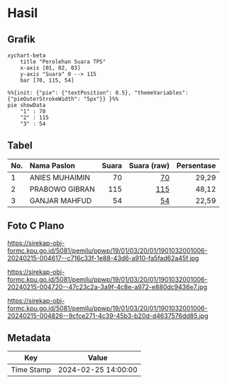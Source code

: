 # Hasil

## Grafik

```mermaid
xychart-beta
    title "Perolehan Suara TPS"
    x-axis [01, 02, 03]
    y-axis "Suara" 0 --> 115
    bar [70, 115, 54]
```

```mermaid
%%{init: {"pie": {"textPosition": 0.5}, "themeVariables": {"pieOuterStrokeWidth": "5px"}} }%%
pie showData
    "1" : 70
    "2" : 115
    "3" : 54
```

## Tabel

| No. | Nama Paslon    | Suara | Suara (raw) | Persentase |
|:--- |:-------------- | -----:| -----------:| ----------:|
| 1   | ANIES MUHAIMIN | 70    | [70][p-1]   | 29,29      |
| 2   | PRABOWO GIBRAN | 115   | [115][p-2]  | 48,12      |
| 3   | GANJAR MAHFUD  | 54    | [54][p-3]   | 22,59      |


[p-1]: https://github.com/gigit-pemilu/pemilu-2024-19-kepulauan-bangka-belitung/blob/main/pilpres/hitung-suara/sub/19-kepulauan-bangka-belitung/sub/01-bangka/sub/03-merawang/sub/2001-batu-rusa/sub/006-tps/sub/paslon-1.txt
[p-2]: https://github.com/gigit-pemilu/pemilu-2024-19-kepulauan-bangka-belitung/blob/main/pilpres/hitung-suara/sub/19-kepulauan-bangka-belitung/sub/01-bangka/sub/03-merawang/sub/2001-batu-rusa/sub/006-tps/sub/paslon-2.txt
[p-3]: https://github.com/gigit-pemilu/pemilu-2024-19-kepulauan-bangka-belitung/blob/main/pilpres/hitung-suara/sub/19-kepulauan-bangka-belitung/sub/01-bangka/sub/03-merawang/sub/2001-batu-rusa/sub/006-tps/sub/paslon-3.txt

## Foto C Plano

https://sirekap-obj-formc.kpu.go.id/5081/pemilu/ppwp/19/01/03/20/01/1901032001006-20240215-004617--c716c33f-1e88-43d6-a910-fa5fad62a45f.jpg

https://sirekap-obj-formc.kpu.go.id/5081/pemilu/ppwp/19/01/03/20/01/1901032001006-20240215-004720--47c23c2a-3a9f-4c8e-a972-e880dc9436e7.jpg

https://sirekap-obj-formc.kpu.go.id/5081/pemilu/ppwp/19/01/03/20/01/1901032001006-20240215-004826--9cfce271-4c39-45b3-b20d-d4637576dd85.jpg


## Metadata

| Key        | Value               |
| ---------- | ------------------- |
| Time Stamp | 2024-02-25 14:00:00 |



